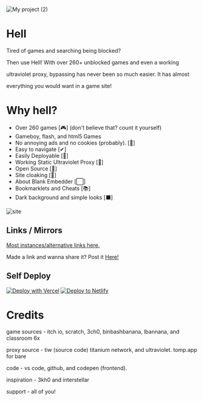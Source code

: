 ![My project (2)](https://github.com/D3ch/hell/assets/106717421/9f1397a8-77e9-4fad-8c60-c45d54f91070)

# Hell

Tired of games and searching being blocked?

Then use Hell! With over 260+ unblocked games and even a working

ultraviolet proxy, bypassing has never been so much easier. It has almost

everything you would want in a game site! 





# Why hell?

- Over 260 games [🎮] (don't believe that? count it yourself)
- Gameboy, flash, and html5 Games
- No annoying ads and no cookies (probably). [🚫]
- Easy to navigate [✔]
- Easily Deployable [🔽]
- Working Static Ultraviolet Proxy [🔎]
- Open Source [🚪]
- Site cloaking [🙈]
- About Blank Embedder [⬜]
- Bookmarklets and Cheats [📚]
- Dark background and simple looks [⬛]

![site](https://github.com/D3ch/hell/assets/106717421/6977a3b1-82d6-4efc-a164-06324bf090a7)

## Links / Mirrors


[Most instances/alternative links here.](https://instances.d3ch.repl.co)

Made a link and wanna share it? Post it [Here!](https://forms.gle/gwxTCDRzZQRo5toH7)


## Self Deploy

[![Deploy with Vercel](https://vercel.com/button)](https://vercel.com/new/clone?repository-url=https%3A%2F%2Fgithub.com%2Fd3ch%2Fhell)
[![Deploy to Netlify](https://www.netlify.com/img/deploy/button.svg)](https://app.netlify.com/start/deploy?repository=https://github.com/d3ch/hell)


# Credits 

game sources - itch io, scratch, 3ch0, binbashbanana, lbannana, and classroom 6x

proxy source - tiw (source code) titanium network, and ultraviolet. tomp.app for bare

code - vs code, github, and codepen (frontend).

inspiration - 3kh0 and interstellar

support - all of you! 








